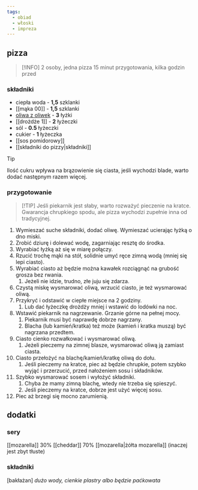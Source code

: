 ```yaml
---
tags:
  - obiad
  - włoski
  - impreza
---
```

## pizza
> [!INFO]
> 2 osoby, jedna pizza
> 15 minut przygotowania, kilka godzin przed
### składniki
- ciepła woda - **1,5** szklanki
- [[mąka 00]] - **1,5** szklanki
- [oliwa z oliwek](oliwa_z_oliwek) - **3** łyżki
- [[drożdże 1]] - **2** łyżeczki
- sól - **0.5** łyżeczki
- cukier - **1** łyżeczka
- [[sos pomidorowy]]
- [[składniki do pizzy|składniki]]
> [!TIP]
> Ilość cukru wpływa na brązowienie się ciasta, jeśli wychodzi blade, warto dodać następnym razem więcej.

### przygotowanie
>[!TIP] Jeśli piekarnik jest słaby, warto rozważyć pieczenie na kratce. Gwarancja chrupkiego spodu, ale pizza wychodzi zupełnie inna od tradycyjnej.
1. Wymieszać suche składniki, dodać oliwę. Wymieszać ucierając łyżką o dno miski.
2. Zrobić dziurę i dolewać wodę, zagarniając resztę do środka.
3. Wyrabiać łyżką aż się w miarę połączy.
4. Rzucić trochę mąki na stół, solidnie umyć ręce zimną wodą (mniej się lepi ciasto).
6. Wyrabiać ciasto aż będzie można kawałek rozciągnąć na grubość grosza bez rwania.
	1. Jeżeli nie idzie, trudno, złe juju się zdarza.
7. Czystą miskę wysmarować oliwą, wrzucić ciasto, je też wysmarować oliwą.
8. Przykryć i odstawić w ciepłe miejsce na 2 godziny.
	1. Lub dać łyżeczkę drożdży mniej i wstawić do lodówki na noc.
9. Wstawić piekarnik na nagrzewanie. Grzanie górne na pełnej mocy.
	1. Piekarnik musi być naprawdę dobrze nagrzany.
	2. Blacha (lub kamień/kratka) też może (kamień i kratka muszą) być nagrzana przedtem.
10. Ciasto cienko rozwałkować i wysmarować oliwą.
	1.  Jeżeli pieczemy na zimnej blasze, wysmarować oliwą ją zamiast ciasta.
12. Ciasto przełożyć na blachę/kamień/kratkę oliwą do dołu.
	1. Jeśli pieczemy na kratce, piec aż będzie chrupkie, potem szybko wyjąć i przerzucić, przed nałożeniem sosu i składników.
13. Szybko wysmarować sosem i wyłożyć składniki.
	1. Chyba że mamy zimną blachę, wtedy nie trzeba się spieszyć.
	2. Jeśli pieczemy na kratce, dobrze jest użyć więcej sosu.
14. Piec aż brzegi się mocno zarumienią.

## dodatki
### sery
[[mozarella]]
30% [[cheddar]] 70% [[mozarella|żółta mozarella]] (inaczej jest zbyt tłuste)
### składniki
[bakłażan] *dużo wody, cienkie plastry albo będzie paćkowata*